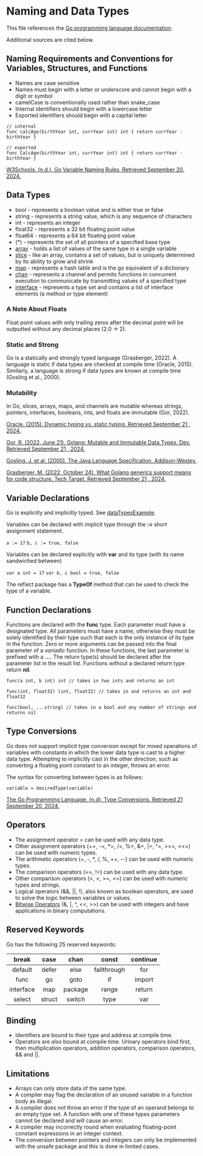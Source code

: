 # Naming and Data Types
This file references the [Go programming language documentation](https://go.dev/ref/spec).

Additional sources are cited below.

## Naming Requirements and Conventions for Variables, Structures, and Functions
- Names are case sensitive
- Names must begin with a letter or underscore and cannot begin with a digit or symbol
- camelCase is conventionally used rather than snake_case
- Internal identifiers should begin with a lowercase letter
- Exported identifiers should begin with a capital letter

```
// internal
func calcAge(birthYear int, currYear int) int { return currYear - birthYear }

// exported
func CalcAge(birthYear int, currYear int) int { return currYear - birthYear }
```

[W3Schools. (n.d.). Go Variable Naming Rules. Retrieved September 20, 2024.](https://www.w3schools.com/go/go_variable_naming_rules.php)

## Data Types
- bool - represents a boolean value and is either true or false
- string - represents a string value, which is any sequence of characters
- int - represents an integer 
- float32 - represents a 32 bit floating point value
- float64 - represents a 64 bit floating point value
- (*) - represents the set of all pointers of a specified base type
- [array](https://www.w3schools.com/go/go_arrays.php) - holds a list of values of the same type in a single variable
- [slice](https://www.w3schools.com/go/go_slices.php) - like an array, contains a set of values, but is uniquely determined by its ability to grow and shrink
- [map](https://go.dev/blog/maps) - represents a hash table and is the go equivalent of a dictionary
- [chan](https://go.dev/ref/spec#Channel_types) - represents a channel and permits functions in concurrent execution to communicate by transmitting values of a specified type
- [interface](https://go.dev/ref/spec#Interface_types) - represents a type set and contains a list of interface elements (a method or type element)

### A Note About Floats
Float point values with only trailing zeros after the decimal point will be outputted without any decimal places (2.0 → 2).

### Static and Strong
Go is a statically and strongly typed language (Grasberger, 2022). A language is static if data types are checked at compile time (Oracle, 2015). Similarly, a language is strong if data types are known at compile time (Gosling et al., 2000).

### Mutability
In Go, slices, arrays, maps, and channels are mutable whereas strings, pointers, interfaces, booleans, ints, and floats are immutable (Gor, 2022).

[Oracle. (2015). Dynamic typing vs. static typing. Retrieved September 21 , 2024.](https://docs.oracle.com/cd/E57471_01/bigData.100/extensions_bdd/src/cext_transform_typing.html#:~:text=First%2C%20dynamically%2Dtyped%20languages%20perform,type%20checking%20at%20compile%20time)

[Gor, R. (2022, June 21). Golang: Mutable and Immutable Data Types. Dev. Retrieved September 21 , 2024.](https://dev.to/mr_destructive/golang-mutable-and-immutable-data-types-4p6)

[Gosling, J. et al. (2000). The Java Language Specification. Addison-Wesley.](https://docs.oracle.com/javase/specs/jls/se6/html/typesValues.html#:~:text=The%20Java%20programming%20language%20is,is%20known%20at%20compile%20time)

[Grasberger, M. (2022, October 24). What Golang generics support means for code structure. Tech Target. Retrieved September 21 , 2024.](https://www.techtarget.com/searchitoperations/tip/What-Golang-generics-support-means-for-code-structure#:~:text=Go%2C%20also%20known%20as%20Golang,considered%20strongly%20and%20statically%20typed)

## Variable Declarations
Go is explicitly and implicitly typed. See [dataTypesExample](https://github.com/danielleWilliams4dx/Go-CS330/tree/main/dataTypesExample).

Variables can be declared with implicit type through the **:=** short assignment statement.

```a := 17``` ```b, c := true, false```

Variables can be declared explicitly with **var** and its type (with its name sandwiched between)

```var a int = 17``` ```var b, c bool = true, false```

The reflect package has a **TypeOf** method that can be used to check the type of a variable.

## Function Declarations
Functions are declared with the **func** type. Each parameter must have a designated type. All parameters must have a name, otherwise they must be solely identified by their type such that each is the only instance of its type in the function. Zero or more arguments can be passed into the final parameter of a _variadic_ function. In these functions, the last parameter is prefixed with a **...**. The return type(s) should be declared after the parameter list in the result list. Functions without a declared return type return **nil**.

```
func(a int, b int) int // takes in two ints and returns an int

func(int, float32) (int, float32) // takes in and returns an int and float32

func(bool, ...string) // takes in a bool and any number of strings and returns nil
```

## Type Conversions
Go does not support implicit type conversion except for mixed operations of variables with constants in which the lower data type is cast to a higher data type. Attempting to implicitly cast in the other direction, such as converting a floating point constant to an integer, throws an error.

The syntax for converting between types is as follows:

```variable = desiredType(variable)```

[The Go Programming Language. (n.d). Type Conversions. Retrieved 21 September 20, 2024.](https://go.dev/tour/basics/13)

## Operators
- The assignment operator = can be used with any data type.
- Other assignment operators (+=, -=, *=, /=, %=, &=, |=, ^=, >>=, <<=) can be used with numeric types.
- The arithmetic operators (+, -, *, /, %, ++, --) can be used with numeric types.
- The comparison operators (==, !=) can be used with any data type.
- Other comparison operators (>, <, >=, <=) can be used with numeric types and strings.
- Logical operators (&&, ||, !), also known as boolean operators, are used to solve the logic between variables or values.
- [Bitwise Operators](https://www.geeksforgeeks.org/go-operators/#Bitwise%20Operators) (&, |, ^, <<, >>) can be used with integers and have applications in binary computations.

## Reserved Keywords
Go has the following 25 reserved keywords:

| break | case | chan | const | continue |
| :---: | :---: | :---: | :---: | :---: |
| default | defer | else | fallthrough | for |
| func | go | goto | if | import | 
| interface | map | package | range | return |
| select | struct | switch | type | var |

## Binding
- Identifiers are bound to their type and address at compile time.
- Operators are also bound at compile time. Urinary operators bind first, then multiplication operators, addition operators, comparison operators, && and ||.

## Limitations
- Arrays can only store data of the same type.
- A compiler may flag the declaration of an unused variable in a function body as illegal.
- A compiler does not throw an error if the type of an operand belongs to an empty type set. A function with one of these types parameters cannot be declared and will cause an error.
- A compiler may incorrectly round when evaluating floating-point constant expressions in an integer context.
- The conversion between pointers and integers can only be implemented with the unsafe package and this is done in limited cases.



